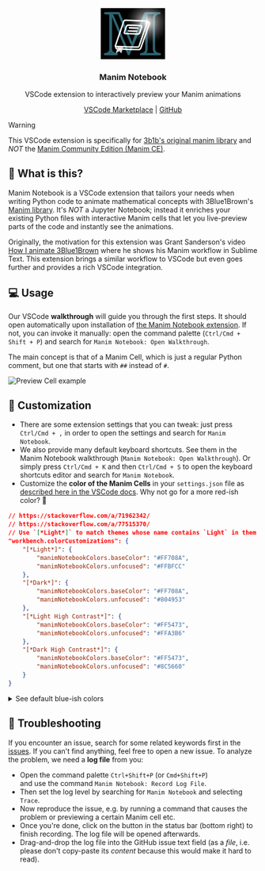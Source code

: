 <div align="center">
  <a href="https://marketplace.visualstudio.com/items?itemName=bhoov.vscode-manim">
    <img src="./assets/logo.png" width="130px" alt="Manim Notebook Logo"/>
  </a>

  <div align="center">
    <h3 align="center">Manim Notebook</h3>
    <p>
      VSCode extension to interactively preview your Manim animations</strong>
    </p>
  </div>

  <div align="center">
    <a href="https://marketplace.visualstudio.com/items?itemName=bhoov.vscode-manim">VSCode Marketplace</a>
    | <a href="https://github.com/Manim-Notebook/manim-notebook/">GitHub</a>
  </div>
</div>


> [!warning]
> This VSCode extension is specifically for [3b1b's original manim library](https://github.com/3b1b/manim) and *NOT* the [Manim Community Edition (Manim CE)](https://www.manim.community/).


## 🎈 What is this?

Manim Notebook is a VSCode extension that tailors your needs when writing Python code to animate mathematical concepts with 3Blue1Brown's [Manim library](https://github.com/3b1b/manim). It's *NOT* a Jupyter Notebook; instead it enriches your existing Python files with interactive Manim cells that let you live-preview parts of the code and instantly see the animations.

Originally, the motivation for this extension was Grant Sanderson's video [How I animate 3Blue1Brown](https://youtu.be/rbu7Zu5X1zI?feature=shared) where he shows his Manim workflow in Sublime Text. This extension brings a similar workflow to VSCode but even goes further and provides a rich VSCode integration.


## 💻 Usage

Our VSCode **walkthrough** will guide you through the first steps. It should open automatically upon installation of [the Manim Notebook extension](https://marketplace.visualstudio.com/items?itemName=bhoov.vscode-manim). If not, you can invoke it manually: open the command palette (`Ctrl/Cmd + Shift + P`) and search for `Manim Notebook: Open Walkthrough`.

The main concept is that of a Manim Cell, which is just a regular Python comment, but one that starts with `##` instead of `#`.

![Preview Cell example](./src/walkthrough/preview-cell.svg)


## 💫 Customization

- There are some extension settings that you can tweak: just press `Ctrl/Cmd + ,` in order to open the settings and search for `Manim Notebook`.
- We also provide many default keyboard shortcuts. See them in the Manim Notebook walkthrough (`Manim Notebook: Open Walkthrough`). Or simply press `Ctrl/Cmd + K` and then `Ctrl/Cmd + S` to open the keyboard shortcuts editor and search for `Manim Notebook`.
- Customize the **color of the Manim Cells** in your `settings.json` file as [described here in the VSCode docs](https://code.visualstudio.com/docs/getstarted/themes#_customize-a-color-theme). Why not go for a more red-ish color? 🎨

```json
// https://stackoverflow.com/a/71962342/
// https://stackoverflow.com/a/77515370/
// Use `[*Light*]` to match themes whose name contains `Light` in them.
"workbench.colorCustomizations": {
    "[*Light*]": {
        "manimNotebookColors.baseColor": "#FF708A",
        "manimNotebookColors.unfocused": "#FFBFCC"
    },
    "[*Dark*]": {
        "manimNotebookColors.baseColor": "#FF708A",
        "manimNotebookColors.unfocused": "#804953"
    },
    "[*Light High Contrast*]": {
        "manimNotebookColors.baseColor": "#FF5473",
        "manimNotebookColors.unfocused": "#FFA3B6"
    },
    "[*Dark High Contrast*]": {
        "manimNotebookColors.baseColor": "#FF5473",
        "manimNotebookColors.unfocused": "#8C5660"
    }
}
```

<details>

<summary>See default blue-ish colors</summary>

```json
// https://stackoverflow.com/a/71962342/
// https://stackoverflow.com/a/77515370/
// Use `[*Light*]` to match themes whose name contains `Light` in them.
"workbench.colorCustomizations": {
    "[*Light*]": {
        "manimNotebookColors.baseColor": "#2B7BD6",
        "manimNotebookColors.unfocused": "#DCE9F7"
    },
    "[*Dark*]": {
        "manimNotebookColors.baseColor": "#64A4ED",
        "manimNotebookColors.unfocused": "#39506B"
    },
    "[*Light High Contrast*]": {
        "manimNotebookColors.baseColor": "#216CC2",
        "manimNotebookColors.unfocused": "#C3DDF7"
    },
    "[*Dark High Contrast*]": {
        "manimNotebookColors.baseColor": "#75B6FF",
        "manimNotebookColors.unfocused": "#3C5878"
    }
}
```

</details>


## 🤢 Troubleshooting

If you encounter an issue, search for some related keywords first in the [issues](https://github.com/bhoov/manim-notebook/issues). If you can't find anything, feel free to open a new issue. To analyze the problem, we need a **log file** from you:

- Open the command palette `Ctrl+Shift+P` (or `Cmd+Shift+P`)<br>and use the command `Manim Notebook: Record Log File`.
- Then set the log level by searching for `Manim Notebook` and selecting `Trace`.
- Now reproduce the issue, e.g. by running a command that causes the problem or previewing a certain Manim cell etc.
- Once you're done, click on the button in the status bar (bottom right) to finish recording. The log file will be opened afterwards.
- Drag-and-drop the log file into the GitHub issue text field (as a _file_, i.e. please don't copy-paste its _content_ because this would make it hard to read).
